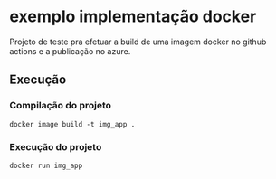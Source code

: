 # exemplo implementação docker

Projeto de teste pra efetuar a build de uma imagem docker no github actions e 
a publicação no azure.

## Execução

### Compilação do projeto

 ```
docker image build -t img_app .
```

### Execução do projeto

 ```
docker run img_app
```
